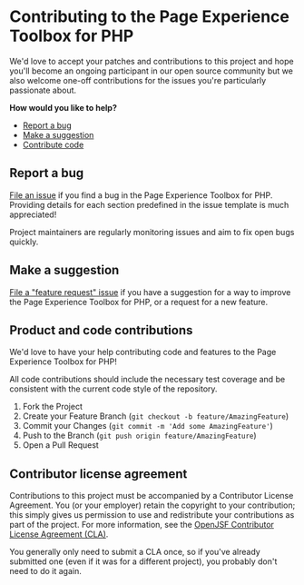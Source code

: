 # Contributing to the Page Experience Toolbox for PHP

We'd love to accept your patches and contributions to this project and hope you'll become an ongoing participant in our open source community but we also welcome one-off contributions for the issues you're particularly passionate about.

**How would you like to help?**

* [Report a bug](#report-a-bug)
* [Make a suggestion](#make-a-suggestion)
* [Contribute code](#product-and-code-contributions)

## Report a bug

[File an issue](https://github.com/ampproject/px-toolbox-php/issues/new?template=bug_report.md) if you find a bug in the Page Experience Toolbox for PHP. Providing details for each section predefined in the issue template is much appreciated!

Project maintainers are regularly monitoring issues and aim to fix open bugs quickly.

## Make a suggestion

[File a "feature request" issue](https://github.com/ampproject/px-toolbox-php/issues/new?template=feature_request.md) if you have a suggestion for a way to improve the Page Experience Toolbox for PHP, or a request for a new feature.

## Product and code contributions

We'd love to have your help contributing code and features to the Page Experience Toolbox for PHP!

All code contributions should include the necessary test coverage and be consistent with the current code style of the repository.

1. Fork the Project
2. Create your Feature Branch (`git checkout -b feature/AmazingFeature`)
3. Commit your Changes (`git commit -m 'Add some AmazingFeature'`)
4. Push to the Branch (`git push origin feature/AmazingFeature`)
5. Open a Pull Request

## Contributor license agreement

Contributions to this project must be accompanied by a Contributor License Agreement. You (or your employer) retain the copyright to your contribution; this simply gives us permission to use and redistribute your contributions as part of the project. For more information, see the [OpenJSF Contributor License Agreement (CLA)](https://github.com/ampproject/amphtml/blob/master/contributing/contributing-code.md#contributor-license-agreement).

You generally only need to submit a CLA once, so if you've already submitted one (even if it was for a different project), you probably don't need to do it again.
